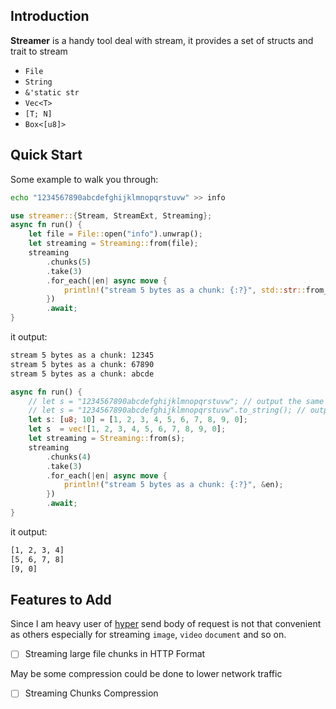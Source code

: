 ## Introduction

**Streamer** is a handy tool deal with stream, it provides
a set of structs and trait to stream
- `File`
- `String`
- `&'static str`
- `Vec<T>`
- `[T; N]`
- `Box<[u8]>`

## Quick Start

Some example to walk you through:
```bash
echo "1234567890abcdefghijklmnopqrstuvw" >> info
```
```rust no_run
use streamer::{Stream, StreamExt, Streaming};
async fn run() {
    let file = File::open("info").unwrap();
    let streaming = Streaming::from(file);
    streaming
        .chunks(5)
        .take(3)
        .for_each(|en| async move {
            println!("stream 5 bytes as a chunk: {:?}", std::str::from_utf8(&en).unwrap());
        })
        .await;
}
```
it output:
```bash
stream 5 bytes as a chunk: 12345
stream 5 bytes as a chunk: 67890
stream 5 bytes as a chunk: abcde
```

```rust no_run
async fn run() {
    // let s = "1234567890abcdefghijklmnopqrstuvw"; // output the same as above
    // let s = "1234567890abcdefghijklmnopqrstuvw".to_string(); // output the same as above
    let s: [u8; 10] = [1, 2, 3, 4, 5, 6, 7, 8, 9, 0];
    let s  = vec![1, 2, 3, 4, 5, 6, 7, 8, 9, 0];
    let streaming = Streaming::from(s);
    streaming
        .chunks(4)
        .take(3)
        .for_each(|en| async move {
            println!("stream 5 bytes as a chunk: {:?}", &en);
        })
        .await;
}
```
it output:
```bash
[1, 2, 3, 4]
[5, 6, 7, 8]
[9, 0]
```
## Features to Add

Since I am heavy user of [hyper](https://hyper.rs)
send body of request is not that convenient as others
especially for streaming `image`, `video` `document` and so on.

- [ ] Streaming large file chunks in HTTP Format

May be some compression could be done to lower network traffic

- [ ] Streaming Chunks Compression


